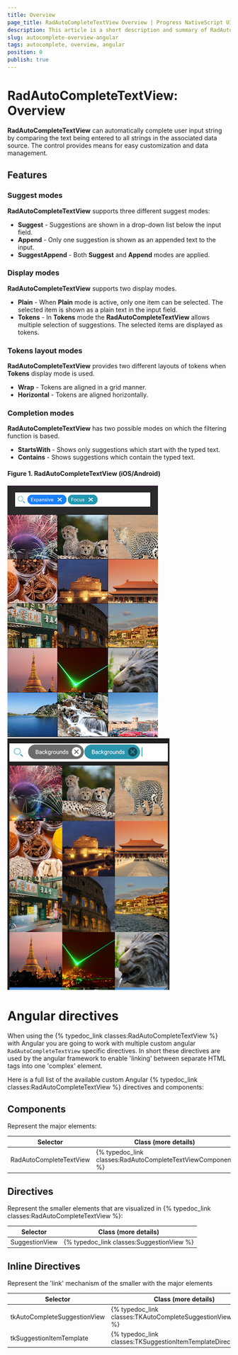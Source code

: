 ```yaml
---
title: Overview
page_title: RadAutoCompleteTextView Overview | Progress NativeScript UI Documentation
description: This article is a short description and summary of RadAutoCompleteTextView's features and their usage with Angular.
slug: autocomplete-overview-angular
tags: autocomplete, overview, angular
position: 0
publish: true
---
```


# RadAutoCompleteTextView: Overview

**RadAutoCompleteTextView** can automatically complete user input string by comparing the text being entered to all strings in the associated data source. The control provides means for easy customization and data management.

## Features
### Suggest modes
**RadAutoCompleteTextView** supports three different suggest modes:

- **Suggest** - Suggestions are shown in a drop-down list below the input field.
- **Append** - Only one suggestion is shown as an appended text to the input. 
- **SuggestAppend** - Both **Suggest** and **Append** modes are applied.

### Display modes
**RadAutoCompleteTextView** supports two display modes.

- **Plain** - When **Plain** mode is active, only one item can be selected. The selected item is shown as a plain text in the input field.
- **Tokens** - In **Tokens** mode the **RadAutoCompleteTextView** allows multiple selection of suggestions. The selected items are displayed as tokens.

### Tokens layout modes
**RadAutoCompleteTextView** provides two different layouts of tokens when **Tokens** display mode is used.

- **Wrap** - Tokens are aligned in a grid manner. 
- **Horizontal** - Tokens are aligned horizontally.

### Completion modes
**RadAutoCompleteTextView** has two possible modes on which the filtering function is based.

- **StartsWith** - Shows only suggestions which start with the typed text.
- **Contains** - Shows suggestions which contain the typed text.

#### Figure 1. RadAutoCompleteTextView (iOS/Android)
![RadAutoCompleteTextView: Overview](../../img/ns_ui/autocomplete-overview-ios.png "RadAutoCompleteTextView in iOS") ![RadAutoCompleteTextView: Overview](../../img/ns_ui/autocomplete-overview-android.png "RadAutoCompleteTextView in Android") 

# Angular directives

When using the {% typedoc_link classes:RadAutoCompleteTextView %} with Angular you are going to work with multiple custom angular `RadAutoCompleteTextView` specific directives. In short these directives are used by the angular framework to enable 'linking' between separate HTML tags into one 'complex' element.

Here is a full list of the available custom Angular {% typedoc_link classes:RadAutoCompleteTextView %} directives and components:

## Components
Represent the major elements:

| Selector          | Class (more details)                                  |
|-------------------|-------------------------------------------------------|
| RadAutoCompleteTextView | {% typedoc_link classes:RadAutoCompleteTextViewComponent %} |


## Directives
Represent the smaller elements that are visualized in {% typedoc_link classes:RadAutoCompleteTextView %}:

| Selector          | Class (more details)                                  |
|-------------------|-------------------------------------------------------|
| SuggestionView | {% typedoc_link classes:SuggestionView %} |

## Inline Directives
Represent the 'link' mechanism of the smaller with the major elements

| Selector          | Class (more details)                                  |
|-------------------|-------------------------------------------------------|
| tkAutoCompleteSuggestionView | {% typedoc_link classes:TKAutoCompleteSuggestionViewDirective %} |
| tkSuggestionItemTemplate | {% typedoc_link classes:TKSuggestionItemTemplateDirective %} |

